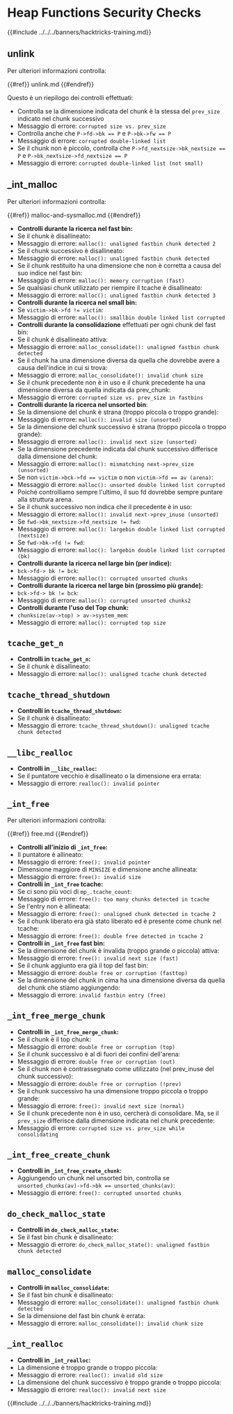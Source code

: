 # Heap Functions Security Checks

{{#include ../../../banners/hacktricks-training.md}}

## unlink

Per ulteriori informazioni controlla:

{{#ref}}
unlink.md
{{#endref}}

Questo è un riepilogo dei controlli effettuati:

- Controlla se la dimensione indicata del chunk è la stessa del `prev_size` indicato nel chunk successivo
- Messaggio di errore: `corrupted size vs. prev_size`
- Controlla anche che `P->fd->bk == P` e `P->bk->fw == P`
- Messaggio di errore: `corrupted double-linked list`
- Se il chunk non è piccolo, controlla che `P->fd_nextsize->bk_nextsize == P` e `P->bk_nextsize->fd_nextsize == P`
- Messaggio di errore: `corrupted double-linked list (not small)`

## \_int_malloc

Per ulteriori informazioni controlla:

{{#ref}}
malloc-and-sysmalloc.md
{{#endref}}

- **Controlli durante la ricerca nel fast bin:**
- Se il chunk è disallineato:
- Messaggio di errore: `malloc(): unaligned fastbin chunk detected 2`
- Se il chunk successivo è disallineato:
- Messaggio di errore: `malloc(): unaligned fastbin chunk detected`
- Se il chunk restituito ha una dimensione che non è corretta a causa del suo indice nel fast bin:
- Messaggio di errore: `malloc(): memory corruption (fast)`
- Se qualsiasi chunk utilizzato per riempire il tcache è disallineato:
- Messaggio di errore: `malloc(): unaligned fastbin chunk detected 3`
- **Controlli durante la ricerca nel small bin:**
- Se `victim->bk->fd != victim`:
- Messaggio di errore: `malloc(): smallbin double linked list corrupted`
- **Controlli durante la consolidazione** effettuati per ogni chunk del fast bin:
- Se il chunk è disallineato attiva:
- Messaggio di errore: `malloc_consolidate(): unaligned fastbin chunk detected`
- Se il chunk ha una dimensione diversa da quella che dovrebbe avere a causa dell'indice in cui si trova:
- Messaggio di errore: `malloc_consolidate(): invalid chunk size`
- Se il chunk precedente non è in uso e il chunk precedente ha una dimensione diversa da quella indicata da prev_chunk:
- Messaggio di errore: `corrupted size vs. prev_size in fastbins`
- **Controlli durante la ricerca nel unsorted bin**:
- Se la dimensione del chunk è strana (troppo piccola o troppo grande):
- Messaggio di errore: `malloc(): invalid size (unsorted)`
- Se la dimensione del chunk successivo è strana (troppo piccola o troppo grande):
- Messaggio di errore: `malloc(): invalid next size (unsorted)`
- Se la dimensione precedente indicata dal chunk successivo differisce dalla dimensione del chunk:
- Messaggio di errore: `malloc(): mismatching next->prev_size (unsorted)`
- Se non `victim->bck->fd == victim` o non `victim->fd == av (arena)`:
- Messaggio di errore: `malloc(): unsorted double linked list corrupted`
- Poiché controlliamo sempre l'ultimo, il suo fd dovrebbe sempre puntare alla struttura arena.
- Se il chunk successivo non indica che il precedente è in uso:
- Messaggio di errore: `malloc(): invalid next->prev_inuse (unsorted)`
- Se `fwd->bk_nextsize->fd_nextsize != fwd`:
- Messaggio di errore: `malloc(): largebin double linked list corrupted (nextsize)`
- Se `fwd->bk->fd != fwd`:
- Messaggio di errore: `malloc(): largebin double linked list corrupted (bk)`
- **Controlli durante la ricerca nel large bin (per indice):**
- `bck->fd-> bk != bck`:
- Messaggio di errore: `malloc(): corrupted unsorted chunks`
- **Controlli durante la ricerca nel large bin (prossimo più grande):**
- `bck->fd-> bk != bck`:
- Messaggio di errore: `malloc(): corrupted unsorted chunks2`
- **Controlli durante l'uso del Top chunk:**
- `chunksize(av->top) > av->system_mem`:
- Messaggio di errore: `malloc(): corrupted top size`

## `tcache_get_n`

- **Controlli in `tcache_get_n`:**
- Se il chunk è disallineato:
- Messaggio di errore: `malloc(): unaligned tcache chunk detected`

## `tcache_thread_shutdown`

- **Controlli in `tcache_thread_shutdown`:**
- Se il chunk è disallineato:
- Messaggio di errore: `tcache_thread_shutdown(): unaligned tcache chunk detected`

## `__libc_realloc`

- **Controlli in `__libc_realloc`:**
- Se il puntatore vecchio è disallineato o la dimensione era errata:
- Messaggio di errore: `realloc(): invalid pointer`

## `_int_free`

Per ulteriori informazioni controlla:

{{#ref}}
free.md
{{#endref}}

- **Controlli all'inizio di `_int_free`:**
- Il puntatore è allineato:
- Messaggio di errore: `free(): invalid pointer`
- Dimensione maggiore di `MINSIZE` e dimensione anche allineata:
- Messaggio di errore: `free(): invalid size`
- **Controlli in `_int_free` tcache:**
- Se ci sono più voci di `mp_.tcache_count`:
- Messaggio di errore: `free(): too many chunks detected in tcache`
- Se l'entry non è allineata:
- Messaggio di errore: `free(): unaligned chunk detected in tcache 2`
- Se il chunk liberato era già stato liberato ed è presente come chunk nel tcache:
- Messaggio di errore: `free(): double free detected in tcache 2`
- **Controlli in `_int_free` fast bin:**
- Se la dimensione del chunk è invalida (troppo grande o piccola) attiva:
- Messaggio di errore: `free(): invalid next size (fast)`
- Se il chunk aggiunto era già il top del fast bin:
- Messaggio di errore: `double free or corruption (fasttop)`
- Se la dimensione del chunk in cima ha una dimensione diversa da quella del chunk che stiamo aggiungendo:
- Messaggio di errore: `invalid fastbin entry (free)`

## **`_int_free_merge_chunk`**

- **Controlli in `_int_free_merge_chunk`:**
- Se il chunk è il top chunk:
- Messaggio di errore: `double free or corruption (top)`
- Se il chunk successivo è al di fuori dei confini dell'arena:
- Messaggio di errore: `double free or corruption (out)`
- Se il chunk non è contrassegnato come utilizzato (nel prev_inuse del chunk successivo):
- Messaggio di errore: `double free or corruption (!prev)`
- Se il chunk successivo ha una dimensione troppo piccola o troppo grande:
- Messaggio di errore: `free(): invalid next size (normal)`
- Se il chunk precedente non è in uso, cercherà di consolidare. Ma, se il `prev_size` differisce dalla dimensione indicata nel chunk precedente:
- Messaggio di errore: `corrupted size vs. prev_size while consolidating`

## **`_int_free_create_chunk`**

- **Controlli in `_int_free_create_chunk`:**
- Aggiungendo un chunk nel unsorted bin, controlla se `unsorted_chunks(av)->fd->bk == unsorted_chunks(av)`:
- Messaggio di errore: `free(): corrupted unsorted chunks`

## `do_check_malloc_state`

- **Controlli in `do_check_malloc_state`:**
- Se il fast bin chunk è disallineato:
- Messaggio di errore: `do_check_malloc_state(): unaligned fastbin chunk detected`

## `malloc_consolidate`

- **Controlli in `malloc_consolidate`:**
- Se il fast bin chunk è disallineato:
- Messaggio di errore: `malloc_consolidate(): unaligned fastbin chunk detected`
- Se la dimensione del fast bin chunk è errata:
- Messaggio di errore: `malloc_consolidate(): invalid chunk size`

## `_int_realloc`

- **Controlli in `_int_realloc`:**
- La dimensione è troppo grande o troppo piccola:
- Messaggio di errore: `realloc(): invalid old size`
- La dimensione del chunk successivo è troppo grande o troppo piccola:
- Messaggio di errore: `realloc(): invalid next size`

{{#include ../../../banners/hacktricks-training.md}}
